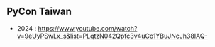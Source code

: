 ## PyCon Taiwan
* 2024 : https://www.youtube.com/watch?v=9eUyPSwLx_s&list=PLqtzN042Qpfc3v4uCo1YBuJNcJh38IAQ-

